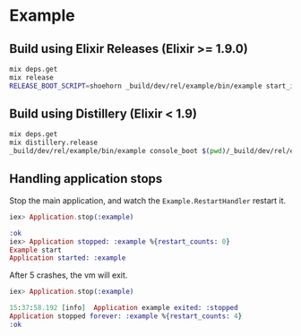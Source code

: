 # Example

## Build using Elixir Releases (Elixir >= 1.9.0)

```bash
mix deps.get
mix release
RELEASE_BOOT_SCRIPT=shoehorn _build/dev/rel/example/bin/example start_iex
```

## Build using Distillery (Elixir < 1.9)

```bash
mix deps.get
mix distillery.release
_build/dev/rel/example/bin/example console_boot $(pwd)/_build/dev/rel/example/bin/shoehorn
```

## Handling application stops

Stop the main application, and watch the `Example.RestartHandler` restart it.

```elixir
iex> Application.stop(:example)

:ok
iex> Application stopped: :example %{restart_counts: 0}
Example start
Application started: :example
```

After 5 crashes, the vm will exit.

```elixir
iex> Application.stop(:example)

15:37:58.192 [info]  Application example exited: :stopped
Application stopped forever: :example %{restart_counts: 4}
:ok
```
